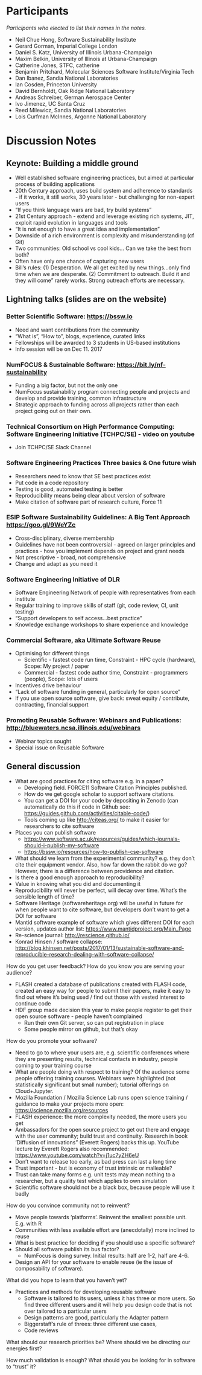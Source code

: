 # Participants
*Participants who elected to list their names in the notes.*

* Neil Chue Hong, Software Sustainability Institute
* Gerard Gorman, Imperial College London
* Daniel S. Katz, University of Illinois Urbana-Champaign
* Maxim Belkin, University of Illinois at Urbana-Champaign
* Catherine Jones, STFC, catherine
* Benjamin Pritchard, Molecular Sciences Software Institute/Virginia Tech
* Dan Ibanez, Sandia National Laboratories
* Ian Cosden, Princeton University
* David Bernholdt, Oak Ridge National Laboratory
* Andreas Schreiber, German Aerospace Center
* Ivo Jimenez, UC Santa Cruz
* Reed Milewicz, Sandia National Laboratories
* Lois Curfman McInnes, Argonne National Laboratory

# Discussion Notes

## Keynote: Building a middle ground
* Well established software engineering practices, but aimed at particular process of building applications
* 20th Century approach, uses build system and adherence to standards - if it works, it still works, 30 years later - but challenging for non-expert users
* “If you think language wars are bad, try build systems”
* 21st Century approach - extend and leverage existing rich systems, JIT, exploit rapid evolution in languages and tools
* “It is not enough to have a great idea and implementation”
* Downside of a rich environment is complexity and misunderstanding (cf Git)
* Two communities: Old school vs cool kids… Can we take the best from both?
* Often have only one chance of capturing new users
* Bill’s rules: (1) Desperation. We all get excited by new things...only find time when we are desperate. (2) Commitment to outreach. Build it and they will come” rarely works. Strong outreach efforts are necessary.

## Lightning talks (slides are on the website)

### Better Scientific Software: https://bssw.io
* Need and want contributions from the community
* “What is”, “How to”, blogs, experience, curated links
* Fellowships will be awarded to 3 students in US-based institutions
* Info session will be on Dec 11. 2017


### NumFOCUS & Sustainable Software: https://bit.ly/nf-sustainability 
* Funding a big factor, but not the only one
* NumFocus sustainability program connecting people and projects and develop and provide training, common infrastructure
* Strategic approach to funding across all projects rather than each project going out on their own.


### Technical Consortium on High Performance Computing: Software Engineering Initiative (TCHPC/SE) - video on youtube
* Join TCHPC/SE Slack Channel

### Software Engineering Practices Three basics & One future wish	
* Researchers need to know that SE best practices exist
* Put code in a code repository
* Testing is good, automated testing is better
* Reproducibility means being clear about version of software
* Make citation of software part of research culture, Force 11

### ESIP Software Sustainability Guidelines: A Big Tent Approach https://goo.gl/9WeYZc 
* Cross-disciplinary, diverse membership
* Guidelines have not been controversial - agreed on larger principles and practices - how you implement depends on project and grant needs
* Not prescriptive - broad, not comprehensive
* Change and adapt as you need it

### Software Engineering Initiative of DLR	
* Software Engineering Network of people with representatives from each institute
* Regular training to improve skills of staff (git, code review, CI, unit testing)
* “Support developers to self access...best practice”
* Knowledge exchange workshops to share experience and knowledge

### Commercial Software, aka Ultimate Software Reuse	
* Optimising for different things
  - Scientific - fastest code run time, Constraint - HPC cycle (hardware), Scope: My project / paper
  - Commercial - fastest code author time, Constraint - programmers (people), Scope: lots of users
* Incentives drive behaviour
* “Lack of software funding in general, particularly for open source”
* If you use open source software, give back: sweat equity / contribute, contracting, financial support

### Promoting Reusable Software: Webinars and Publications: http://bluewaters.ncsa.illinois.edu/webinars
* Webinar topics sought
* Special issue on Reusable Software

## General discussion

* What are good practices for citing software e.g. in a paper?
  - Developing field. FORCE11 Software Citation Principles published.
  - How do we get google scholar to support software citations.
  - You can get a DOI for your code by depositing in Zenodo (can automatically do this if code in Github see: https://guides.github.com/activities/citable-code/)
  - Tools coming up like http://citeas.org/ to make it easier for researchers to cite software
* Places you can publish software
  - https://www.software.ac.uk/resources/guides/which-journals-should-i-publish-my-software
  - https://bssw.io/resources/how-to-publish-cse-software
* What should we learn from the experimental community? e.g. they don’t cite their equipment vendor. Also, how far down the rabbit do we go? However, there is a difference between providence and citation.
* Is there a good enough approach to reproducibility?
*	Value in knowing what you did and documenting it
*	Reproducibility will never be perfect, will decay over time. What’s the sensible length of time? 
* Software Heritage (softwareheritage.org) will be useful in future for when people want to cite software, but developers don’t want to get a DOI for software
* Mantid software example of software which gives different DOI for each version, updates author list: https://www.mantidproject.org/Main_Page
* Re-science journal: http://rescience.github.io/ 
* Konrad Hinsen / software collapse: http://blog.khinsen.net/posts/2017/01/13/sustainable-software-and-reproducible-research-dealing-with-software-collapse/ 

How do you get user feedback? How do you know you are serving your audience?
* FLASH created a database of publications created with FLASH code, created an easy way for people to submit their papers, make it easy to find out where it’s being used / find out those with vested interest to continue code
* HDF group made decision this year to make people register to get their open source software - people haven’t complained
  - Run their own Git server, so can put registration in place
  - Some people mirror on github, but that’s okay

How do you promote your software?
* Need to go to where your users are, e.g. scientific conferences where they are presenting results, technical contacts in industry, people coming to your training course
* What are people doing with respect to training? Of the audience some people offering training courses. Webinars were highlighted (not statistically significant but small number); tutorial offerings on Cloud+Jupyter.
* Mozilla Foundation / Mozilla Science Lab runs open science training / guidance to make your projects more open: https://science.mozilla.org/resources
* FLASH experience: the more complexity needed, the more users you get
* Ambassadors for the open source project to get out there and engage with the user community; build trust and continuity. Research in book ‘Diffusion of innovations” (Everett Rogers) backs this up. YouTube lecture by Everett Rogers also recommended: https://www.youtube.com/watch?v=j1uc7yZH6eU
* Don’t want to release too early, as bad press can last a long time
* Trust important - but is economy of trust intrinsic or malleable?
* Trust can take many forms e.g. unit tests may mean nothing to a researcher, but a quality test which applies to own simulation
* Scientific software should not be a black box, because people will use it badly

How do you convince community not to reinvent?
* Move people towards ‘platforms’. Reinvent the smallest possible unit. E.g. with R
* Communities with less available effort are (anecdotally) more inclined to reuse
* What is best practice for deciding if you should use a specific software?
* Should all software publish its bus factor?
  - NumFocus is doing survey. Initial results: half are 1-2, half are 4-6.
* Design an API for your software to enable reuse (ie the issue of composability of software).

What did you hope to learn that you haven’t yet?
* Practices and methods for developing reusable software
  - Software is tailored to its users, unless it has three or more users. So find three different users and it will help you design code that is not over tailored to a particular users
  - Design patterns are good, particularly the Adapter pattern
  - Biggerstaff’s rule of threes: three different use cases, 
  - Code reviews

What should our research priorities be? Where should we be directing our energies first?

How much validation is enough? What should you be looking for in software to “trust” it?
